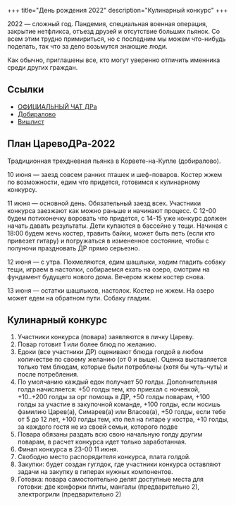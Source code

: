 +++
title="День рождения 2022"
description="Кулинарный конкурс"
+++

2022 — сложный год. Пандемия, специальная военная операция, закрытие нетфликса, отъезд друзей и отсутствие больших пьянок. Со всем этим трудно примириться, но с последним мы можем что-нибудь поделать, так что за дело возьмутся знающие люди.

Как обычно, приглашены все, кто могут уверенно отличить именника среди других граждан.

Ссылки
---

- [ОФИЦИАЛЬНЫЙ ЧАТ ДРа](https://t.me/+XoOp4XGc2z8wMTgy)
- [Добиралово](https://leotsarev.ru/personal/korvet/)
- [Вишлист](https://leotsarev.ru/personal/wishlist/leo/)

План ЦаревоДРа-2022
---

Традиционная трехдневная пьянка в Корвете-на-Купле (добиралово). 

10 июня — заезд совсем ранних пташек и шеф-поваров. Костер жжем по возможности, едим что придется, готовимся к кулинарному конкурсу.

11 июня — основной день. Обязательный заезд всех. Участники конкурса заезжают как можно раньше и начинают процесс. С 12-00 будем потихонечку воровать что придется, с 14-15 уже конкурс должен начать давать результаты. Дети купаются в бассейне у тещи. Начиная с 18:00 будем жечь костер, травить байки, может быть петь (если кто привезет гитару) и погружаться в измененное состояние, чтобы с полуночи праздновать ДР прямо серьезно.

12 июня — с утра. Похмеляются, едим шашлыки, ходим гладить собаку тещи, играем в настолки, собираемся ехать на озеро, смотрим на фундамент будущего нового дома. Вечером жжем костер снова.

13 июня — остатки шашлыков, настолок.  Костер не жжем. На озеро может едем на обратном пути. Собаку гладим.

Кулинарный конкурс
---

1. Участники конкурса (повара) заявляются в личку Цареву.
1. Повар готовит 1 или более блюд по желанию.
1. Едоки (все участники ДР) оценивают блюда голдой в любом количестве по своему желанию (от 0 и выше). Оценка выставляется только тем блюдам, которые были потреблены (хотя бы чуть-чуть) и после потребления.
1. По умолчанию каждый едок получает 50 голды. Дополнительная голда начисляется: +50 голды тем, кто приехал с ночевкой, +10..+200 голды за орг помощь в ДР, +50 голды поварам, +100 голды за участие в закупочной команде, +100 голды, если носишь фамилию Царев(а), Симарев(а) или Власов(а), +50 голды, если тебе от 5 до 12 лет, +100 голды тем, кто пел на гитаре у костра, +10 голды, за каждого гостя не из своей семьи, которого подве
1. Повара обязаны раздать всю свою начальную голду другим поварам, в расчет конкурса идет только заработанная.
1. Финал конкурса в 23-00 11 июня.
1. Свободно место распорядителя конкурса, плата голдой.
1. Закупки: будет создан гуглдок, где участники конкурса оставляют задачи на закупку в гиперах нужных компонентов.
1. Готовка: повара самостоятельно делят доступные места для готовки: две конфорки плиты, мангалы (предварительно 2), электрогрили (предварительно 2)